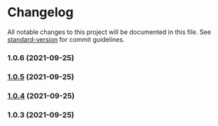 # Changelog

All notable changes to this project will be documented in this file. See [standard-version](https://github.com/conventional-changelog/standard-version) for commit guidelines.

### 1.0.6 (2021-09-25)

### [1.0.5](https://github.com/bsssshhhhhhh/simple-typed-events/compare/v1.0.4...v1.0.5) (2021-09-25)

### [1.0.4](https://github.com/bsssshhhhhhh/simple-typed-events/compare/v1.0.3...v1.0.4) (2021-09-25)

### 1.0.3 (2021-09-25)
